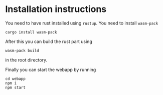# Installation instructions

You need to have rust installed using `rustup`.
You need to install `wasm-pack`
```
cargo install wasm-pack
```

After this you can build the rust part using
```
wasm-pack build
```
in the root directory.

Finally you can start the webapp by running
```
cd webapp
npm i
npm start
```
